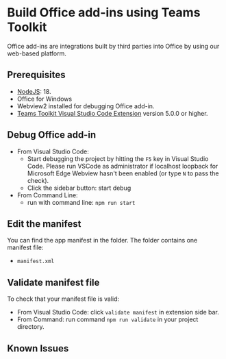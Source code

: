 # Build Office add-ins using Teams Toolkit

Office add-ins are integrations built by third parties into Office by using our web-based platform.

## Prerequisites

- [NodeJS](https://nodejs.org/en/): 18.
- Office for Windows
- Webview2 installed for debugging Office add-in.
- [Teams Toolkit Visual Studio Code Extension](https://aka.ms/teams-toolkit) version 5.0.0 or higher.

## Debug Office add-in
- From Visual Studio Code: 
  - Start debugging the project by hitting the `F5` key in Visual Studio Code. Please run VSCode as administrator if localhost loopback for Microsoft Edge Webview hasn't been enabled (or type `N` to pass the check).
  - Click the sidebar button: start debug
- From Command Line:
  - run with command line: `npm run start`

## Edit the manifest

You can find the app manifest in the folder. The folder contains one manifest file:
* `manifest.xml`

## Validate manifest file

To check that your manifest file is valid:

- From Visual Studio Code: click `validate manifest` in extension side bar.
- From Command: run command `npm run validate` in your project directory.

## Known Issues

